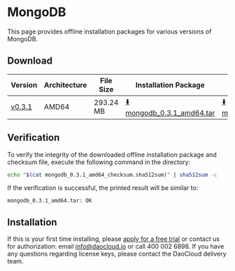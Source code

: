 # MongoDB

This page provides offline installation packages for various versions of MongoDB.

## Download

| Version                                                     | Architecture | File Size | Installation Package                                                                                                               | Checksum File | Update Date |
|------------------------------------------------------------|--------------|-----------|----------------------------------------------------------------------------------------------------------------------------------|---------------|-------------|
| [v0.3.1](../../../middleware/mongodb/release-notes.md)     | AMD64        | 293.24 MB | [:arrow_down: mongodb_0.3.1_amd64.tar](https://qiniu-download-public.daocloud.io/DaoCloud_Enterprise/mongodb_0.3.1_amd64.tar) | [:arrow_down: mongodb_0.3.1_amd64_checksum.sha512sum](https://qiniu-download-public.daocloud.io/DaoCloud_Enterprise/mongodb_0.3.1_amd64_checksum.sha512sum) | 2023-10-10 |

## Verification

To verify the integrity of the downloaded offline installation package and checksum file, execute the following command in the directory:

```sh
echo "$(cat mongodb_0.3.1_amd64_checksum.sha512sum)" | sha512sum -c
```

If the verification is successful, the printed result will be similar to:

```none
mongodb_0.3.1_amd64.tar: OK
```

## Installation

If this is your first time installing, please [apply for a free trial](../../../dce/license0.md) or contact us for authorization: email info@daocloud.io or call 400 002 6898.
If you have any questions regarding license keys, please contact the DaoCloud delivery team.
